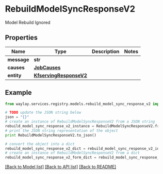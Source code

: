 # RebuildModelSyncResponseV2

Model Rebuild Ignored

## Properties

Name | Type | Description | Notes
------------ | ------------- | ------------- | -------------
**message** | **str** |  | 
**causes** | [**JobCauses**](JobCauses.md) |  | 
**entity** | [**KfservingResponseV2**](KfservingResponseV2.md) |  | 

## Example

```python
from waylay.services.registry.models.rebuild_model_sync_response_v2 import RebuildModelSyncResponseV2

# TODO update the JSON string below
json = "{}"
# create an instance of RebuildModelSyncResponseV2 from a JSON string
rebuild_model_sync_response_v2_instance = RebuildModelSyncResponseV2.from_json(json)
# print the JSON string representation of the object
print RebuildModelSyncResponseV2.to_json()

# convert the object into a dict
rebuild_model_sync_response_v2_dict = rebuild_model_sync_response_v2_instance.to_dict()
# create an instance of RebuildModelSyncResponseV2 from a dict
rebuild_model_sync_response_v2_form_dict = rebuild_model_sync_response_v2.from_dict(rebuild_model_sync_response_v2_dict)
```
[[Back to Model list]](../README.md#documentation-for-models) [[Back to API list]](../README.md#documentation-for-api-endpoints) [[Back to README]](../README.md)


